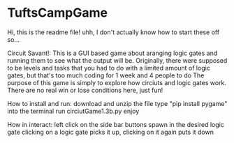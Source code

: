 # TuftsCampGame

Hi, this is the readme file!
uhh, I don't actually know how to start these off so...

Circuit Savant!:
This is a GUI based game about aranging logic gates and running them to see what the output will be.
Originally, there were supposed to be levels and tasks that you had to do with a limited amount of logic gates, but that's too much coding for 1 week and 4 people to do
The purpose of this game is simply to explore how circiuts and logic gates work. There are no real win or lose conditions here, just fun!

How to install and run:
download and unzip the file
type "pip install pygame" into the terminal
run circiutGame1.3b.py
enjoy

How in interact:
left click on the side bar buttons spawn in the desired logic gate
clicking on a logic gate picks it up, clicking on it again puts it down


